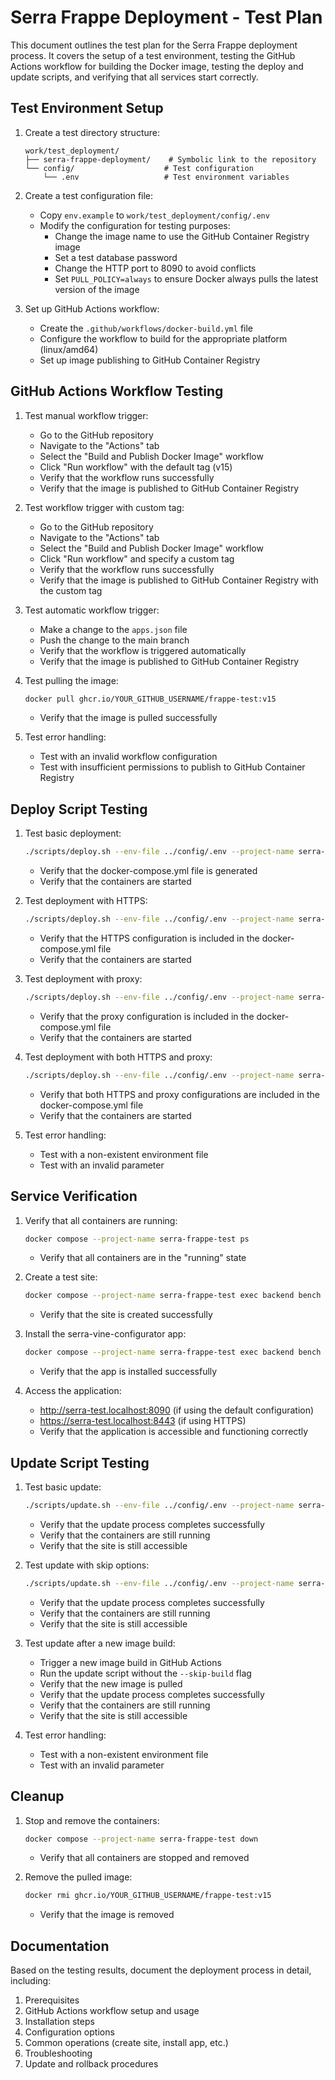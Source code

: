 # Serra Frappe Deployment - Test Plan

This document outlines the test plan for the Serra Frappe deployment process. It covers the setup of a test environment, testing the GitHub Actions workflow for building the Docker image, testing the deploy and update scripts, and verifying that all services start correctly.

## Test Environment Setup

1. Create a test directory structure:
   ```
   work/test_deployment/
   ├── serra-frappe-deployment/    # Symbolic link to the repository
   └── config/                    # Test configuration
       └── .env                   # Test environment variables
   ```

2. Create a test configuration file:
   - Copy `env.example` to `work/test_deployment/config/.env`
   - Modify the configuration for testing purposes:
     - Change the image name to use the GitHub Container Registry image
     - Set a test database password
     - Change the HTTP port to 8090 to avoid conflicts
     - Set `PULL_POLICY=always` to ensure Docker always pulls the latest version of the image

3. Set up GitHub Actions workflow:
   - Create the `.github/workflows/docker-build.yml` file
   - Configure the workflow to build for the appropriate platform (linux/amd64)
   - Set up image publishing to GitHub Container Registry

## GitHub Actions Workflow Testing

1. Test manual workflow trigger:
   - Go to the GitHub repository
   - Navigate to the "Actions" tab
   - Select the "Build and Publish Docker Image" workflow
   - Click "Run workflow" with the default tag (v15)
   - Verify that the workflow runs successfully
   - Verify that the image is published to GitHub Container Registry

2. Test workflow trigger with custom tag:
   - Go to the GitHub repository
   - Navigate to the "Actions" tab
   - Select the "Build and Publish Docker Image" workflow
   - Click "Run workflow" and specify a custom tag
   - Verify that the workflow runs successfully
   - Verify that the image is published to GitHub Container Registry with the custom tag

3. Test automatic workflow trigger:
   - Make a change to the `apps.json` file
   - Push the change to the main branch
   - Verify that the workflow is triggered automatically
   - Verify that the image is published to GitHub Container Registry

4. Test pulling the image:
   ```bash
   docker pull ghcr.io/YOUR_GITHUB_USERNAME/frappe-test:v15
   ```
   - Verify that the image is pulled successfully

5. Test error handling:
   - Test with an invalid workflow configuration
   - Test with insufficient permissions to publish to GitHub Container Registry

## Deploy Script Testing

1. Test basic deployment:
   ```bash
   ./scripts/deploy.sh --env-file ../config/.env --project-name serra-frappe-test
   ```
   - Verify that the docker-compose.yml file is generated
   - Verify that the containers are started

2. Test deployment with HTTPS:
   ```bash
   ./scripts/deploy.sh --env-file ../config/.env --project-name serra-frappe-test --with-https
   ```
   - Verify that the HTTPS configuration is included in the docker-compose.yml file
   - Verify that the containers are started

3. Test deployment with proxy:
   ```bash
   ./scripts/deploy.sh --env-file ../config/.env --project-name serra-frappe-test --with-proxy
   ```
   - Verify that the proxy configuration is included in the docker-compose.yml file
   - Verify that the containers are started

4. Test deployment with both HTTPS and proxy:
   ```bash
   ./scripts/deploy.sh --env-file ../config/.env --project-name serra-frappe-test --with-https --with-proxy
   ```
   - Verify that both HTTPS and proxy configurations are included in the docker-compose.yml file
   - Verify that the containers are started

5. Test error handling:
   - Test with a non-existent environment file
   - Test with an invalid parameter

## Service Verification

1. Verify that all containers are running:
   ```bash
   docker compose --project-name serra-frappe-test ps
   ```
   - Verify that all containers are in the "running" state

2. Create a test site:
   ```bash
   docker compose --project-name serra-frappe-test exec backend bench new-site --mariadb-user-host-login-scope=% --admin-password test_password serra-test.localhost
   ```
   - Verify that the site is created successfully

3. Install the serra-vine-configurator app:
   ```bash
   docker compose --project-name serra-frappe-test exec backend bench --site serra-test.localhost install-app serra_vine_configurator
   ```
   - Verify that the app is installed successfully

4. Access the application:
   - http://serra-test.localhost:8090 (if using the default configuration)
   - https://serra-test.localhost:8443 (if using HTTPS)
   - Verify that the application is accessible and functioning correctly

## Update Script Testing

1. Test basic update:
   ```bash
   ./scripts/update.sh --env-file ../config/.env --project-name serra-frappe-test
   ```
   - Verify that the update process completes successfully
   - Verify that the containers are still running
   - Verify that the site is still accessible

2. Test update with skip options:
   ```bash
   ./scripts/update.sh --env-file ../config/.env --project-name serra-frappe-test --skip-pull --skip-build --skip-backup
   ```
   - Verify that the update process completes successfully
   - Verify that the containers are still running
   - Verify that the site is still accessible

3. Test update after a new image build:
   - Trigger a new image build in GitHub Actions
   - Run the update script without the `--skip-build` flag
   - Verify that the new image is pulled
   - Verify that the update process completes successfully
   - Verify that the containers are still running
   - Verify that the site is still accessible

4. Test error handling:
   - Test with a non-existent environment file
   - Test with an invalid parameter

## Cleanup

1. Stop and remove the containers:
   ```bash
   docker compose --project-name serra-frappe-test down
   ```
   - Verify that all containers are stopped and removed

2. Remove the pulled image:
   ```bash
   docker rmi ghcr.io/YOUR_GITHUB_USERNAME/frappe-test:v15
   ```
   - Verify that the image is removed

## Documentation

Based on the testing results, document the deployment process in detail, including:

1. Prerequisites
2. GitHub Actions workflow setup and usage
3. Installation steps
4. Configuration options
5. Common operations (create site, install app, etc.)
6. Troubleshooting
7. Update and rollback procedures
